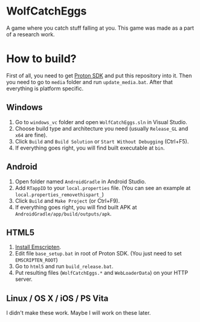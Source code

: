 # WolfCatchEggs
A game where you catch stuff falling at you. This game was made as a part of a research work.


# How to build?
First of all, you need to get [Proton SDK](https://github.com/SethRobinson/proton) and put this repository into it. Then you need to go to `media` folder and run `update_media.bat`. 
After that everything is platform specific.
## Windows
1. Go to `windows_vc` folder and open `WolfCatchEggs.sln` in Visual Studio.
2. Choose build type and architecture you need (usually `Release_GL` and `x64` are fine).
3. Click `Build` and `Build Solution` or `Start Without Debugging` (Ctrl+F5).
4. If everything goes right, you will find built executable at `bin`.

## Android
1. Open folder named `AndroidGradle` in Android Studio.
2. Add `RTappID` to your `local.properties` file. (You can see an example at `local.properties_removethispart_`)
3. Click `Build` and `Make Project` (or Ctrl+F9).
4. If everything goes right, you will find built APK at `AndroidGradle/app/build/outputs/apk`.

## HTML5
1. [Install Emscripten](https://emscripten.org/docs/getting_started/downloads.html#installation-instructions-using-the-emsdk-recommended).
2. Edit file `base_setup.bat` in root of Proton SDK. (You just need to set `EMSCRIPTEN_ROOT`)
3. Go to `html5` and run `build_release.bat`.
4. Put resulting files (`WolfCatchEggs.*` and `WebLoaderData`) on your HTTP server.

## Linux / OS X / iOS / PS Vita
I didn't make these work. Maybe I will work on these later.